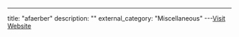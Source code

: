 ---
title: "afaerber"
description: ""
external_category: "Miscellaneous"
---[Visit Website](https://github.com/afaerber)

